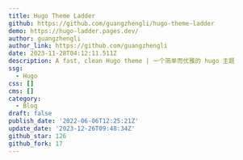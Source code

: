 ```yaml
---
title: Hugo Theme Ladder
github: https://github.com/guangzhengli/hugo-theme-ladder
demo: https://hugo-ladder.pages.dev/
author: guangzhengli
author_link: https://github.com/guangzhengli
date: 2023-11-28T04:12:11.511Z
description: A fast, clean Hugo theme | 一个简单而优雅的 hugo 主题
ssg:
  - Hugo
css: []
cms: []
category:
  - Blog
draft: false
publish_date: '2022-06-06T12:25:21Z'
update_date: '2023-12-26T09:48:34Z'
github_star: 126
github_fork: 17
---
```

